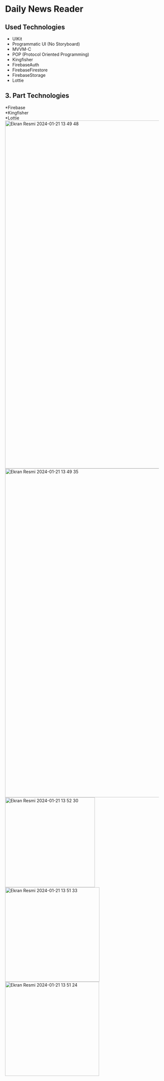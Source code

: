 # Daily News Reader

## Used Technologies

* UIKit
* Programmatic UI (No Storyboard)
* MVVM-C
* POP (Protocol Oriented Programming)
* Kingfisher
* FirebaseAuth
* FirebaseFirestore
* FirebaseStorage
* Lottie

## 3. Part Technologies  
*Firebase  
*Kingfisher  
*Lottie  <img width="1138" alt="Ekran Resmi 2024-01-21 13 49 48" src="https://github.com/enessancar/Daily-News-Reader/assets/79282025/cf1516b5-3f43-4e85-bd93-5ed9a284bb80">
<img width="1076" alt="Ekran Resmi 2024-01-21 13 49 35" src="https://github.com/enessancar/Daily-News-Reader/assets/79282025/e37fb1bb-03b7-46f2-9765-f51f5ae243c6">
<img width="294" alt="Ekran Resmi 2024-01-21 13 52 30" src="https://github.com/enessancar/Daily-News-Reader/assets/79282025/8a4bbc1d-4ad3-4a9b-8122-bba580578cbc">
<img width="309" alt="Ekran Resmi 2024-01-21 13 51 33" src="https://github.com/en[Simulator Screen Recording - iPhone SE (3rd generation) - 2024-01-21 at 13.48.26.mov.zip](https://github.com/enessancar/Daily-News-Reader/files/14000976/Simulator.Screen.Recording.-.iPhone.SE.3rd.generation.-.2024-01-21.at.13.48.26.mov.zip)
essancar/Daily-News-Reader/assets/79282025/3b7626a8-5f30-4b43-a942-5ffd6aebb9f2">
<img width="308" alt="Ekran Resmi 2024-01-21 13 51 24" src="https://github.com/enessancar/Daily-News-Reader/assets/79282025/8ead24f4-f928-41f2-8c6e-8994c73bfd14">
